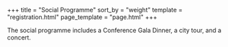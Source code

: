 +++
title = "Social Programme"
sort_by = "weight"
template = "registration.html"
page_template = "page.html"
+++

The social programme includes a Conference Gala Dinner, a city tour, and a concert. 
